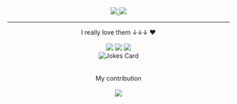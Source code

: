 <div align="center">
  <a href="https://allensht.github.io/">
    <img src="https://readme-typing-svg.herokuapp.com/?lines=Allensht+|+专注于前端开发+！&center=true&size=27">
    <img src="https://readme-typing-svg.herokuapp.com/?lines=Hello+World+!&center=true&size=27">
  </a>
</div>
<hr>
<div align="center">
  I really love them ↓↓↓ ❤️
  <br /><br />
	<img  src="https://img.shields.io/badge/-HTML5-E34F26?style=flat-square&logo=html5&logoColor=white" />
	<img  src="https://img.shields.io/badge/-CSS3-1572B6?style=flat-square&logo=css3" />
	<img  src="https://img.shields.io/badge/-JavaScript-oringe?style=flat-square&logo=javascript" />
</div>
<div align="center">
  <img src="https://readme-jokes.vercel.app/api?hideBorder&bgColor=%23121212" alt="Jokes Card" />
</div>
<br /><br />
<div align="center">
    My contribution
    <br /><br />
    <img  src="https://github-readme-streak-stats.herokuapp.com/?user=Allensht&theme=dark&hide_border=true" />
</div>
